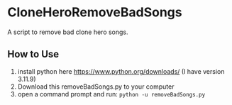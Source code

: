 # CloneHeroRemoveBadSongs
A script to remove bad clone hero songs. 

## How to Use
1. install python here https://www.python.org/downloads/ (I have version 3.11.9)
2. Download this removeBadSongs.py to your computer
3. open a command prompt and run: ``python -u removeBadSongs.py``
